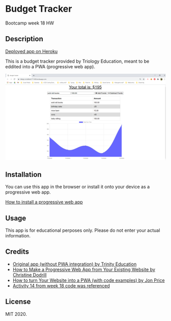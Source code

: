 # Budget Tracker
Bootcamp week 18 HW

## Description

[Deployed app on Heroku](https://sleepy-scrubland-71149.herokuapp.com/)

This is a budget tracker provided by Triology Education, meant to be eddited into a PWA (progressive web app). 

![budget tracker with budget entries and subtracktions](./documentation/capture.PNG)

## Installation

You can use this app in the browser or install it onto your device as a progressive web app.

[How to install a progressive web app](https://support.google.com/chrome/answer/9658361?co=GENIE.Platform%3DDesktop&hl=en)

## Usage

This app is for educational perposes only. Please do not enter your actual information.

## Credits

 * [Original app (without PWA integration) by Trinity Education](https://ucsd.bootcampcontent.com/UCSD-Coding-Bootcamp/ucsd-sd-fsf-pt-06-2020-u-c)
 * [How to Make a Progressive Web App from Your Existing Website by Christine Dodrill](https://blog.heroku.com/how-to-make-progressive-web-app)
 * [How to turn Your Website into a PWA (with code examples) by Jon Price](https://www.c2experience.com/blog/how-to-turn-your-website-into-a-pwa-with-code-examples)
 * [Activity 14 from week 18 code was referenced](https://ucsd.bootcampcontent.com/UCSD-Coding-Bootcamp/ucsd-sd-fsf-pt-06-2020-u-c)

## License

MIT 2020.
